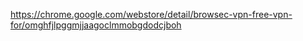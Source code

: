 https://chrome.google.com/webstore/detail/browsec-vpn-free-vpn-for/omghfjlpggmjjaagoclmmobgdodcjboh
